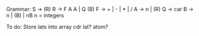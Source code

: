 Grammar:
S -> (R)
R -> F A A | Q (B)
F -> + | - | * | /
A -> n | (R)
Q -> car
B -> n | (B) | nB
n = integers

To do:
Store lats into array
cdr
lat?
atom?
